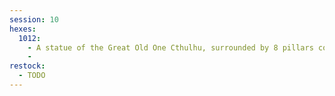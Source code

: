 ```yaml
---
session: 10
hexes: 
  1012:
    - A statue of the Great Old One Cthulhu, surrounded by 8 pillars covered in the runes of the long dead Snake Men.
    - 
restock:
  - TODO
---
```

